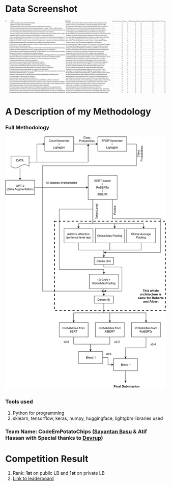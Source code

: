 # Data Screenshot
<img src="images/Screenshot.png" width="800"/>


# A Description of my Methodology

### Full Methodology
<img src="Images/JantaHack_Independence_Day_Solution.png" width="800"/>


### Tools used
1. Python for programming
2. sklearn, tensorflow, keras, numpy, huggingface, lightgbm libraries used

### Team Name: CodeEmPotatoChips ([Sayantan Basu](https://www.linkedin.com/in/sayantan-basu-a29861a1) & Atif Hassan with Special thanks to [Devrup](https://www.linkedin.com/in/devrup-b-7b2423107/))

# Competition Result
1. Rank: **1st** on public LB and **1st** on private LB
2. [Link to leaderboard](https://datahack.analyticsvidhya.com/contest/janatahack-independence-day-2020-ml-hackathon/#LeaderBoard)
